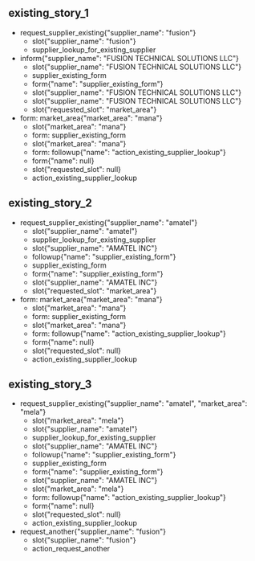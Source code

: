 ## existing_story_1
* request_supplier_existing{"supplier_name": "fusion"}
    - slot{"supplier_name": "fusion"}
    - supplier_lookup_for_existing_supplier
* inform{"supplier_name": "FUSION TECHNICAL SOLUTIONS LLC"}
    - slot{"supplier_name": "FUSION TECHNICAL SOLUTIONS LLC"}
    - supplier_existing_form
    - form{"name": "supplier_existing_form"}
    - slot{"supplier_name": "FUSION TECHNICAL SOLUTIONS LLC"}
    - slot{"supplier_name": "FUSION TECHNICAL SOLUTIONS LLC"}
    - slot{"requested_slot": "market_area"}
* form: market_area{"market_area": "mana"}
    - slot{"market_area": "mana"}
    - form: supplier_existing_form
    - slot{"market_area": "mana"}
    - form: followup{"name": "action_existing_supplier_lookup"}
    - form{"name": null}
    - slot{"requested_slot": null}
    - action_existing_supplier_lookup


## existing_story_2
* request_supplier_existing{"supplier_name": "amatel"}
    - slot{"supplier_name": "amatel"}
    - supplier_lookup_for_existing_supplier
    - slot{"supplier_name": "AMATEL INC"}
    - followup{"name": "supplier_existing_form"}
    - supplier_existing_form
    - form{"name": "supplier_existing_form"}
    - slot{"supplier_name": "AMATEL INC"}
    - slot{"requested_slot": "market_area"}
* form: market_area{"market_area": "mana"}
    - slot{"market_area": "mana"}
    - form: supplier_existing_form
    - slot{"market_area": "mana"}
    - form: followup{"name": "action_existing_supplier_lookup"}
    - form{"name": null}
    - slot{"requested_slot": null}
    - action_existing_supplier_lookup

## existing_story_3
* request_supplier_existing{"supplier_name": "amatel", "market_area": "mela"}
    - slot{"market_area": "mela"}
    - slot{"supplier_name": "amatel"}
    - supplier_lookup_for_existing_supplier
    - slot{"supplier_name": "AMATEL INC"}
    - followup{"name": "supplier_existing_form"}
    - supplier_existing_form
    - form{"name": "supplier_existing_form"}
    - slot{"supplier_name": "AMATEL INC"}
    - slot{"market_area": "mela"}
    - form: followup{"name": "action_existing_supplier_lookup"}
    - form{"name": null}
    - slot{"requested_slot": null}
    - action_existing_supplier_lookup
* request_another{"supplier_name": "fusion"}
    - slot{"supplier_name": "fusion"}
    - action_request_another